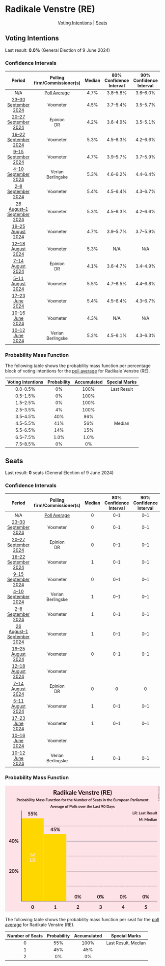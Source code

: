 # Radikale Venstre (RE)

<p align="center"><a href="#voting-intentions">Voting Intentions</a> | <a href="#seats">Seats</a></p>

## Voting Intentions

Last result: **0.0%** (General Election of 9 June 2024)

### Confidence Intervals

| Period     | Polling firm/Commissioner(s) | Median | 80% Confidence Interval | 90% Confidence Interval | 95% Confidence Interval | 99% Confidence Interval |
|:----------:|:----------------:|:-----------:|:-----------------------:|:-----------------------:|:-----------------------:|:-----------------------:|
| N/A | [Poll Average](average.html) | 4.7% | 3.8–5.8% | 3.6–6.0% | 3.4–6.3% | 3.1–6.8% |
| [23–30 September 2024](2024-09-30-Voxmeter.html) | Voxmeter | 4.5% | 3.7–5.4% | 3.5–5.7% | 3.4–6.0% | 3.0–6.4% |
| [20–27 September 2024](2024-09-27-Epinion.html) | Epinion <br> DR | 4.2% | 3.6–4.9% | 3.5–5.1% | 3.3–5.3% | 3.1–5.7% |
| [16–22 September 2024](2024-09-22-Voxmeter.html) | Voxmeter | 5.3% | 4.5–6.3% | 4.2–6.6% | 4.1–6.8% | 3.7–7.4% |
| [9–15 September 2024](2024-09-15-Voxmeter.html) | Voxmeter | 4.7% | 3.9–5.7% | 3.7–5.9% | 3.5–6.2% | 3.2–6.7% |
| [4–10 September 2024](2024-09-10-Verian.html) | Verian <br> Berlingske | 5.3% | 4.6–6.2% | 4.4–6.4% | 4.3–6.6% | 4.0–7.0% |
| [2–8 September 2024](2024-09-08-Voxmeter.html) | Voxmeter | 5.4% | 4.5–6.4% | 4.3–6.7% | 4.1–6.9% | 3.8–7.5% |
| [26 August–1 September 2024](2024-09-01-Voxmeter.html) | Voxmeter | 5.3% | 4.5–6.3% | 4.2–6.6% | 4.0–6.8% | 3.7–7.3% |
| [19–25 August 2024](2024-08-25-Voxmeter.html) | Voxmeter | 4.7% | 3.9–5.7% | 3.7–5.9% | 3.5–6.2% | 3.2–6.7% |
| [12–18 August 2024](2024-08-18-Voxmeter.html) | Voxmeter | 5.3% | N/A | N/A | N/A | N/A |
| [7–14 August 2024](2024-08-14-Epinion.html) | Epinion <br> DR | 4.1% | 3.6–4.7% | 3.4–4.9% | 3.3–5.1% | 3.1–5.4% |
| [5–11 August 2024](2024-08-11-Voxmeter.html) | Voxmeter | 5.5% | 4.7–6.5% | 4.4–6.8% | 4.2–7.1% | 3.9–7.6% |
| [17–23 June 2024](2024-06-23-Voxmeter.html) | Voxmeter | 5.4% | 4.5–6.4% | 4.3–6.7% | 4.1–6.9% | 3.8–7.5% |
| [10–16 June 2024](2024-06-16-Voxmeter.html) | Voxmeter | 4.3% | N/A | N/A | N/A | N/A |
| [10–12 June 2024](2024-06-12-Verian.html) | Verian <br> Berlingske | 5.2% | 4.5–6.1% | 4.3–6.3% | 4.1–6.6% | 3.8–7.0% |

### Probability Mass Function

The following table shows the probability mass function per percentage block of voting intentions for the [poll average](average.html) for Radikale Venstre (RE).

| Voting Intentions | Probability | Accumulated | Special Marks |
|:-----------------:|:-----------:|:-----------:|:-------------:|
| 0.0–0.5% | 0% | 100% | Last Result |
| 0.5–1.5% | 0% | 100% |  |
| 1.5–2.5% | 0% | 100% |  |
| 2.5–3.5% | 4% | 100% |  |
| 3.5–4.5% | 40% | 96% |  |
| 4.5–5.5% | 41% | 56% | Median |
| 5.5–6.5% | 14% | 15% |  |
| 6.5–7.5% | 1.0% | 1.0% |  |
| 7.5–8.5% | 0% | 0% |  |


## Seats

Last result: **0** seats (General Election of 9 June 2024)

### Confidence Intervals

| Period     | Polling firm/Commissioner(s) | Median | 80% Confidence Interval | 90% Confidence Interval | 95% Confidence Interval | 99% Confidence Interval |
|:----------:|:----------------:|:------:|:-----------------------:|:-----------------------:|:-----------------------:|:-----------------------:|
| N/A | [Poll Average](average.html) | 0 | 0–1 | 0–1 | 0–1 | 0–1 |
| [23–30 September 2024](2024-09-30-Voxmeter.html) | Voxmeter | 0 | 0–1 | 0–1 | 0–1 | 0–1 |
| [20–27 September 2024](2024-09-27-Epinion.html) | Epinion <br> DR | 0 | 0–1 | 0–1 | 0–1 | 0–1 |
| [16–22 September 2024](2024-09-22-Voxmeter.html) | Voxmeter | 1 | 0–1 | 0–1 | 0–1 | 0–1 |
| [9–15 September 2024](2024-09-15-Voxmeter.html) | Voxmeter | 0 | 0–1 | 0–1 | 0–1 | 0–1 |
| [4–10 September 2024](2024-09-10-Verian.html) | Verian <br> Berlingske | 1 | 0–1 | 0–1 | 0–1 | 0–1 |
| [2–8 September 2024](2024-09-08-Voxmeter.html) | Voxmeter | 1 | 0–1 | 0–1 | 0–1 | 0–1 |
| [26 August–1 September 2024](2024-09-01-Voxmeter.html) | Voxmeter | 1 | 0–1 | 0–1 | 0–1 | 0–1 |
| [19–25 August 2024](2024-08-25-Voxmeter.html) | Voxmeter | 0 | 0–1 | 0–1 | 0–1 | 0–1 |
| [12–18 August 2024](2024-08-18-Voxmeter.html) | Voxmeter |  |  |  |  |  |
| [7–14 August 2024](2024-08-14-Epinion.html) | Epinion <br> DR | 0 | 0 | 0 | 0–1 | 0–1 |
| [5–11 August 2024](2024-08-11-Voxmeter.html) | Voxmeter | 1 | 0–1 | 0–1 | 0–1 | 0–1 |
| [17–23 June 2024](2024-06-23-Voxmeter.html) | Voxmeter | 1 | 0–1 | 0–1 | 0–1 | 0–1 |
| [10–16 June 2024](2024-06-16-Voxmeter.html) | Voxmeter |  |  |  |  |  |
| [10–12 June 2024](2024-06-12-Verian.html) | Verian <br> Berlingske | 1 | 0–1 | 0–1 | 0–1 | 0–1 |

### Probability Mass Function

![Graph with seats probability mass function not yet produced](average-seats-pmf-radikalevenstrere.png "Seats Probability Mass Function")

The following table shows the probability mass function per seat for the [poll average](average.html) for Radikale Venstre (RE).

| Number of Seats | Probability | Accumulated | Special Marks |
|:---------------:|:-----------:|:-----------:|:-------------:|
| 0 | 55% | 100% | Last Result, Median |
| 1 | 45% | 45% |  |
| 2 | 0% | 0% |  |


